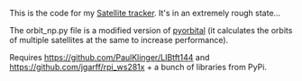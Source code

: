 This is the code for my [Satellite tracker](https://www.reddit.com/r/space/comments/9py5qd/i_made_a_thingy_that_shows_satellites_and_space/).
It's in an extremely rough state...

The orbit_np.py file is a modified version of [pyorbital](https://github.com/pytroll/pyorbital)
(it calculates the orbits of multiple satellites at the same to increase performance).

Requires https://github.com/PaulKlinger/LIBtft144 and https://github.com/jgarff/rpi_ws281x + a bunch of libraries from PyPi.